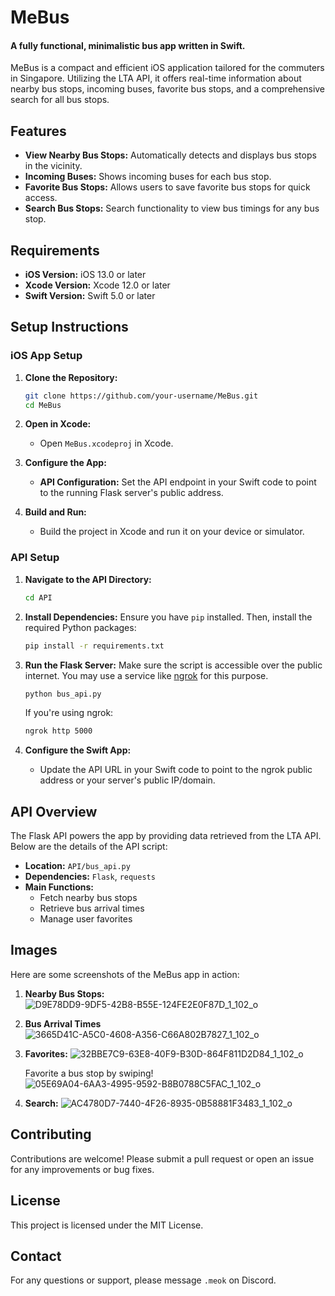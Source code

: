 # MeBus
#### A fully functional, minimalistic bus app written in Swift.

MeBus is a compact and efficient iOS application tailored for the commuters in Singapore. Utilizing the LTA API, it offers real-time information about nearby bus stops, incoming buses, favorite bus stops, and a comprehensive search for all bus stops.

## Features
- **View Nearby Bus Stops:** Automatically detects and displays bus stops in the vicinity.
- **Incoming Buses:** Shows incoming buses for each bus stop.
- **Favorite Bus Stops:** Allows users to save favorite bus stops for quick access.
- **Search Bus Stops:** Search functionality to view bus timings for any bus stop.

## Requirements
- **iOS Version:** iOS 13.0 or later
- **Xcode Version:** Xcode 12.0 or later
- **Swift Version:** Swift 5.0 or later

## Setup Instructions

### iOS App Setup
1. **Clone the Repository:**
   ```bash
   git clone https://github.com/your-username/MeBus.git
   cd MeBus
   ```
   
2. **Open in Xcode:**
   - Open `MeBus.xcodeproj` in Xcode.

3. **Configure the App:**
   - **API Configuration:**
     Set the API endpoint in your Swift code to point to the running Flask server's public address.

4. **Build and Run:**
   - Build the project in Xcode and run it on your device or simulator.

### API Setup

1. **Navigate to the API Directory:**
   ```bash
   cd API
   ```

2. **Install Dependencies:**
   Ensure you have `pip` installed. Then, install the required Python packages:
   ```bash
   pip install -r requirements.txt
   ```

3. **Run the Flask Server:**
   Make sure the script is accessible over the public internet. You may use a service like [ngrok](https://ngrok.com/) for this purpose.
   ```bash
   python bus_api.py
   ```

   If you're using ngrok:
   ```bash
   ngrok http 5000
   ```

4. **Configure the Swift App:**
   - Update the API URL in your Swift code to point to the ngrok public address or your server's public IP/domain.

## API Overview
The Flask API powers the app by providing data retrieved from the LTA API. Below are the details of the API script:

- **Location:** `API/bus_api.py`
- **Dependencies:** `Flask`, `requests`
- **Main Functions:**
  - Fetch nearby bus stops
  - Retrieve bus arrival times
  - Manage user favorites

## Images
Here are some screenshots of the MeBus app in action:

1. **Nearby Bus Stops:**
   ![D9E78DD9-9DF5-42B8-B55E-124FE2E0F87D_1_102_o](https://github.com/meokdev/MeBus/assets/62682756/6e67bdcb-d2d1-4750-afe8-47f4abbc32f1)


2. **Bus Arrival Times**
   ![3665D41C-A5C0-4608-A356-C66A802B7827_1_102_o](https://github.com/meokdev/MeBus/assets/62682756/460b8ee5-ec88-418f-a48d-e9fc06b86701)


3. **Favorites:**
   ![32BBE7C9-63E8-40F9-B30D-864F811D2D84_1_102_o](https://github.com/meokdev/MeBus/assets/62682756/2b3ea914-2ab7-4eb9-ae5c-4bd807c94c20)

   Favorite a bus stop by swiping!
   ![05E69A04-6AA3-4995-9592-B8B0788C5FAC_1_102_o](https://github.com/meokdev/MeBus/assets/62682756/a8f1ec3f-4584-41b3-88ce-7af26c5eb6a7)


5. **Search:**
   ![AC4780D7-7440-4F26-8935-0B58881F3483_1_102_o](https://github.com/meokdev/MeBus/assets/62682756/f54ea11e-ea21-4da6-986f-e6b3800abbc9)


## Contributing
Contributions are welcome! Please submit a pull request or open an issue for any improvements or bug fixes.

## License
This project is licensed under the MIT License.

## Contact
For any questions or support, please message `.meok` on Discord.

